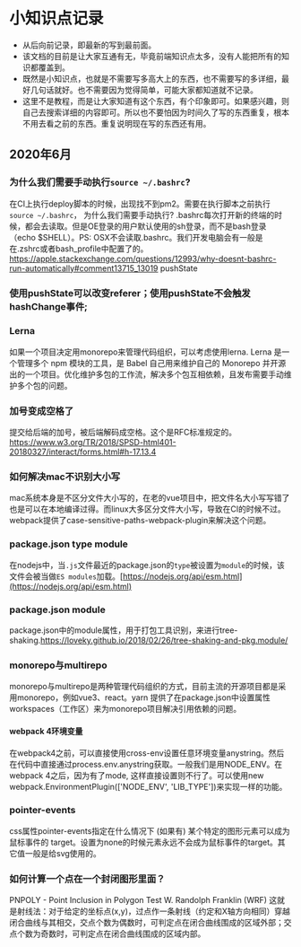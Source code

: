 # 小知识点记录

- 从后向前记录，即最新的写到最前面。
- 该文档的目前是让大家互通有无，毕竟前端知识点太多，没有人能把所有的知识都覆盖到。
- 既然是小知识点，也就是不需要写多高大上的东西，也不需要写的多详细，最好几句话就好。也不需要因为觉得简单，可能大家都知道就不记录。
- 这里不是教程，而是让大家知道有这个东西，有个印象即可。如果感兴趣，则自己去搜索详细的内容即可。所以也不要怕因为时间久了写的东西重复，根本不用去看之前的东西。重复说明现在写的东西还有用。

## 2020年6月

### 为什么我们需要手动执行`source ~/.bashrc`? 

在CI上执行deploy脚本的时候，出现找不到pm2。需要在执行脚本之前执行`source ~/.bashrc`， 为什么我们需要手动执行? .bashrc每次打开新的终端的时候，都会去读取。但是OE登录的用户默认使用的sh登录，而不是bash登录（echo $SHELL）。PS: OSX不会读取.bashrc。我们开发电脑会有一般是在.zshrc或者bash_profile中配置了的。https://apple.stackexchange.com/questions/12993/why-doesnt-bashrc-run-automatically#comment13715_13019
pushState

### 使用pushState可以改变referer；使用pushState不会触发hashChange事件;

### Lerna

如果一个项目决定用monorepo来管理代码组织，可以考虑使用lerna. Lerna 是一个管理多个 npm 模块的工具，是 Babel 自己用来维护自己的 Monorepo 并开源出的一个项目。优化维护多包的工作流，解决多个包互相依赖，且发布需要手动维护多个包的问题。

### 加号变成空格了

提交给后端的加号，被后端解码成空格。这个是RFC标准规定的。https://www.w3.org/TR/2018/SPSD-html401-20180327/interact/forms.html#h-17.13.4

### 如何解决mac不识别大小写

mac系统本身是不区分文件大小写的，在老的vue项目中，把文件名大小写写错了也是可以在本地编译过得。而linux大多区分文件大小写，导致在CI的时候不过。webpack提供了case-sensitive-paths-webpack-plugin来解决这个问题。

### package.json type module

在nodejs中，当`.js`文件最近的package.json的`type`被设置为`module`的时候，该文件会被当做`ES modules`加载。[https://nodejs.org/api/esm.html](https://nodejs.org/api/esm.html)

### package.json module

package.json中的module属性，用于打包工具识别，来进行tree-shaking.https://loveky.github.io/2018/02/26/tree-shaking-and-pkg.module/

### monorepo与multirepo

monorepo与multirepo是两种管理代码组织的方式，目前主流的开源项目都是采用monorepo，例如vue3、react。yarn 提供了在package.json中设置属性workspaces（工作区）来为monorepo项目解决引用依赖的问题。

#### webpack 4环境变量

在webpack4之前，可以直接使用cross-env设置任意环境变量anystring。然后在代码中直接通过process.env.anystring获取。一般我们是用NODE_ENV。在webpack 4之后，因为有了mode, 这样直接设置则不行了。可以使用new webpack.EnvironmentPlugin(['NODE_ENV', 'LIB_TYPE'])来实现一样的功能。

### pointer-events

css属性pointer-events指定在什么情况下 (如果有) 某个特定的图形元素可以成为鼠标事件的 target。设置为none的时候元素永远不会成为鼠标事件的target。其它值一般是给svg使用的。

### 如何计算一个点在一个封闭图形里面？

PNPOLY - Point Inclusion in Polygon Test W. Randolph Franklin (WRF)
这就是射线法：对于给定的坐标点(x,y)，过点作一条射线（约定和X轴方向相同）穿越闭合曲线与其相交，交点个数为偶数时，可判定点在闭合曲线围成的区域外部；交点个数为奇数时，可判定点在闭合曲线围成的区域内部。

